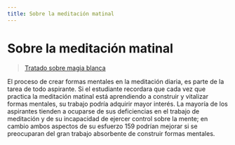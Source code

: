 ```yaml
---
title: Sobre la meditación matinal
---
```


# Sobre la meditación matinal

> [Tratado sobre magia blanca](/tratado-sobre-magia-blanca/regla-5#meditacion-matutina)

El proceso de crear formas mentales en la meditación diaria, es parte de la tarea de todo aspirante. Si el estudiante recordara que cada vez que practica la meditación matinal está aprendiendo a construir y vitalizar formas mentales, su trabajo podría adquirir mayor interés. La mayoría de los aspirantes tienden a ocuparse de sus deficiencias en el trabajo de meditación y de su incapacidad de ejercer control sobre la mente; en cambio ambos aspectos de su esfuerzo <pin lang="en">159</pin> podrían mejorar si se preocuparan del gran trabajo absorbente de construir formas mentales.
